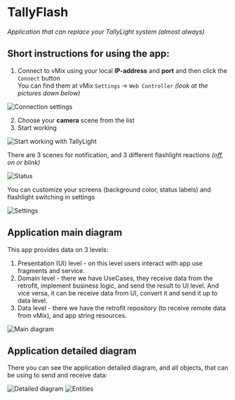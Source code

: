 # TallyFlash
 _Application that can replace your TallyLight system (almost always)_
## Short instructions for using the app:
1. Connect to vMix using your local __IP-address__ and __port__ and then click the `Connect` button  
You can find them at vMix `Settings` -> `Web Controller` _(look at the pictures down below)_

![Connection settings](/img/connect_to_vmix.png?raw=true)

2. Choose your __camera__ scene from the list
3. Start working

![Start working with TallyLight](/img/3_steps.png?raw=true)

There are 3 scenes for notification, and 3 different flashlight reactions _(off, on or blink)_

![Status](/img/off_preview_active.png?raw=true)

You can customize your screens (background color, status labels) and flashlight switching in settings

![Settings](/img/settings.png?raw=true)

## Application main diagram
This app provides data on 3 levels:
1. Presentation (UI) level - on this level users interact with app use fragments and service.
2. Domain level - there we have UseCases, they receive data from the retrofit, implement business logic, and send the result to UI level. And vice versa, it can be receive data from UI, convert it and send it up to data level.
3. Data level - there we have the retrofit repository (to receive remote data from vMix), and app string resources.

![Main diagram](/img/diagram.png?raw=true)

## Application detailed diagram
There you can see the application detailed diagram, and all objects, that can be using to send and receive data:

![Detailed diagram](/img/detailed_diagram.png?raw=true)
![Entities](/img/all_entities.png?raw=true)
